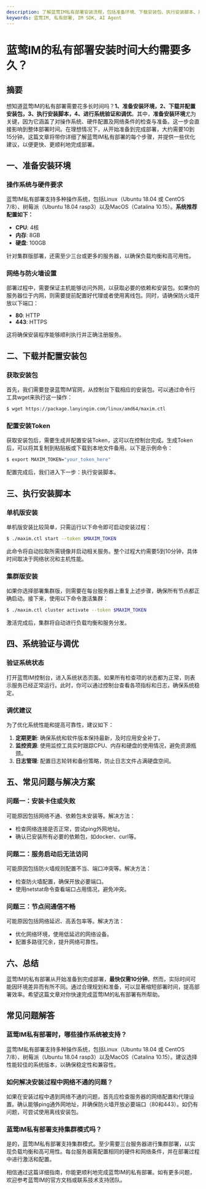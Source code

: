 ```yaml
---
description: 了解蓝莺IM私有部署安装流程，包括准备环境、下载安装包、执行安装脚本、系统验证等。
keywords: 蓝莺IM, 私有部署, IM SDK, AI Agent
---
```

# 蓝莺IM的私有部署安装时间大约需要多久？

## 摘要

想知道蓝莺IM的私有部署需要花多长时间吗？**1、准备安装环境，2、下载并配置安装包，3、执行安装脚本，4、进行系统验证和调优**。其中，**准备安装环境**尤为关键，因为它涵盖了对操作系统、硬件配置及网络条件的检查与准备。这一步会直接影响到整体部署时间。在理想情况下，从开始准备到完成部署，大约需要10到15分钟。这篇文章将带你详细了解蓝莺IM私有部署的每个步骤，并提供一些优化建议，以便更快、更顺利地完成部署。

## 一、准备安装环境

### 操作系统与硬件要求

蓝莺IM私有部署支持多种操作系统，包括Linux（Ubuntu 18.04 或 CentOS 7/8）、树莓派（Ubuntu 18.04 rasp3）以及MacOS（Catalina 10.15）。**系统推荐配置如下：**

- **CPU**: 4核
- **内存**: 8GB
- **硬盘**: 100GB

针对集群版部署，还需至少三台或更多的服务器，以确保负载均衡和高可用性。

### 网络与防火墙设置

部署过程中，需要保证主机能够访问外网，以获取必要的依赖和安装包。如果你的服务器位于内网，则需要提前配置好代理或者使用离线包。同时，请确保防火墙开放以下端口：

- **80**: HTTP
- **443**: HTTPS

这将确保安装程序能够顺利执行并正确注册服务。

## 二、下载并配置安装包

### 获取安装包

首先，我们需要登录蓝莺IM官网，从控制台下载相应的安装包。可以通过命令行工具wget来执行这一操作：

```bash
$ wget https://package.lanyingim.com/linux/amd64/maxim.ctl
```

### 配置安装Token

获取安装包后，需要生成并配置安装Token，这可以在控制台完成。生成Token后，可以将其复制到粘贴板或下载到本地文件备用。以下是示例命令：

```bash
$ export MAXIM_TOKEN="your_token_here"
```

配置完成后，我们进入下一步：执行安装脚本。

## 三、执行安装脚本

### 单机版安装

单机版安装比较简单，只需运行以下命令即可启动安装过程：

```bash
$ ./maxim.ctl start --token $MAXIM_TOKEN
```

此命令将自动拉取所需镜像并启动相关服务。整个过程大约需要5到10分钟，具体时间取决于网络状况和主机性能。

### 集群版安装

如果你选择部署集群版，则需要在每台服务器上重复上述步骤，确保所有节点都正确启动。接下来，使用以下命令激活集群：

```bash
$ ./maxim.ctl cluster activate --token $MAXIM_TOKEN
```

激活完成后，集群将自动进行负载均衡和服务分发。

## 四、系统验证与调优

### 验证系统状态

打开蓝莺IM控制台，进入系统状态页面。如果所有检查项的状态都为正常，则表示服务已经正常运行。此时，你可以通过控制台查看各项指标和日志，确保系统稳定。

### 调优建议

为了优化系统性能和提高可靠性，建议如下：

1. **定期更新**: 确保系统和软件版本保持最新，及时应用安全补丁。
2. **监控资源**: 使用监控工具实时跟踪CPU、内存和硬盘的使用情况，避免资源瓶颈。
3. **日志管理**: 配置日志轮转和备份策略，防止日志文件占满硬盘空间。

## 五、常见问题与解决方案

### 问题一：安装卡住或失败

可能原因包括网络不通、依赖包未安装等。解决方法：

- 检查网络连接是否正常，尝试ping外网地址。
- 确认已安装所有必要的依赖包，如docker、curl等。

### 问题二：服务启动后无法访问

可能原因包括防火墙规则配置不当、端口冲突等。解决方法：

- 检查防火墙配置，确保开放必要端口。
- 使用netstat命令查看端口占用情况，避免冲突。

### 问题三：节点间通信不畅

可能原因包括网络延迟、高丢包率等。解决方法：

- 优化网络环境，使用低延迟的网络设备。
- 配置多路径冗余，提升网络可靠性。

## 六、总结

蓝莺IM的私有部署从开始准备到完成部署，**最快仅需10分钟**。然而，实际时间可能因环境差异而有所不同。通过合理规划和准备，可以显著缩短部署时间，提高部署效率。希望这篇文章对你快速完成蓝莺IM的私有部署有所帮助。

## 常见问题解答

### **蓝莺IM私有部署时，哪些操作系统被支持？**

蓝莺IM私有部署支持多种操作系统，包括Linux（Ubuntu 18.04 或 CentOS 7/8）、树莓派（Ubuntu 18.04 rasp3）以及MacOS（Catalina 10.15）。建议选择性能较佳的系统版本，以确保稳定性和兼容性。

### **如何解决安装过程中网络不通的问题？**

如果在安装过程中遇到网络不通的问题，首先应检查服务器的网络配置和代理设置。确认能够ping通外网地址，并确保防火墙开放必要端口（80和443）。如仍有问题，可尝试使用离线安装包。

### **蓝莺IM私有部署支持集群模式吗？**

是的，蓝莺IM私有部署支持集群模式。至少需要三台服务器进行集群部署，以实现负载均衡和高可用性。每台服务器需配置相同的硬件和网络条件，并在部署过程中进行激活和配置。

相信通过这篇详细指南，你能更顺利地完成蓝莺IM的私有部署。如有更多问题，欢迎参考蓝莺IM的官方文档或联系技术支持团队。